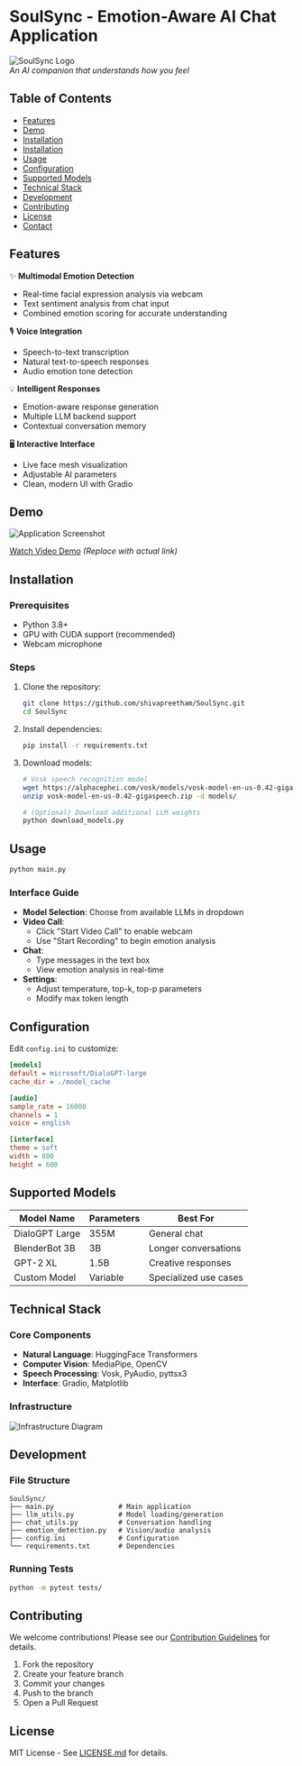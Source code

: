 # SoulSync - Emotion-Aware AI Chat Application

![SoulSync Logo](docs/images/logo.png)  
*An AI companion that understands how you feel*

## Table of Contents
- [Features](#features)
- [Demo](#demo)
- [Installation](#installation)
- [Installation](#installation)
- [Usage](#usage)
- [Configuration](#configuration)
- [Supported Models](#supported-models)
- [Technical Stack](#technical-stack)
- [Development](#development)
- [Contributing](#contributing)
- [License](#license)
- [Contact](#contact)

## Features

✨ **Multimodal Emotion Detection**
- Real-time facial expression analysis via webcam
- Text sentiment analysis from chat input
- Combined emotion scoring for accurate understanding

🎙️ **Voice Integration**
- Speech-to-text transcription
- Natural text-to-speech responses
- Audio emotion tone detection

💡 **Intelligent Responses**
- Emotion-aware response generation
- Multiple LLM backend support
- Contextual conversation memory

🖥️ **Interactive Interface**
- Live face mesh visualization
- Adjustable AI parameters
- Clean, modern UI with Gradio

## Demo

![Application Screenshot](docs/images/screenshot.png)

[Watch Video Demo](https://youtu.be/demo-link) *(Replace with actual link)*

## Installation

### Prerequisites
- Python 3.8+
- GPU with CUDA support (recommended)
- Webcam microphone

### Steps
1. Clone the repository:
   ```bash
   git clone https://github.com/shivapreetham/SoulSync.git
   cd SoulSync
   ```

2. Install dependencies:
   ```bash
   pip install -r requirements.txt
   ```

3. Download models:
   ```bash
   # Vosk speech recognition model
   wget https://alphacephei.com/vosk/models/vosk-model-en-us-0.42-gigaspeech.zip
   unzip vosk-model-en-us-0.42-gigaspeech.zip -d models/
   
   # (Optional) Download additional LLM weights
   python download_models.py
   ```

## Usage
```bash
python main.py
```

### Interface Guide
- **Model Selection**: Choose from available LLMs in dropdown
- **Video Call**:
  - Click "Start Video Call" to enable webcam
  - Use "Start Recording" to begin emotion analysis
- **Chat**:
  - Type messages in the text box
  - View emotion analysis in real-time
- **Settings**:
  - Adjust temperature, top-k, top-p parameters
  - Modify max token length

## Configuration
Edit `config.ini` to customize:

```ini
[models]
default = microsoft/DialoGPT-large
cache_dir = ./model_cache

[audio]
sample_rate = 16000
channels = 1
voice = english

[interface]
theme = soft
width = 800
height = 600
```

## Supported Models

| Model Name        | Parameters | Best For               |
|-------------------|------------|------------------------|
| DialoGPT Large    | 355M       | General chat           |
| BlenderBot 3B     | 3B         | Longer conversations   |
| GPT-2 XL          | 1.5B       | Creative responses     |
| Custom Model      | Variable   | Specialized use cases  |

## Technical Stack

### Core Components
- **Natural Language**: HuggingFace Transformers
- **Computer Vision**: MediaPipe, OpenCV
- **Speech Processing**: Vosk, PyAudio, pyttsx3
- **Interface**: Gradio, Matplotlib

### Infrastructure
![Infrastructure Diagram](deepseek_mermaid_20250615_225acb.png)

## Development

### File Structure
```
SoulSync/
├── main.py                # Main application
├── llm_utils.py           # Model loading/generation
├── chat_utils.py          # Conversation handling
├── emotion_detection.py   # Vision/audio analysis
├── config.ini             # Configuration
└── requirements.txt       # Dependencies
```

### Running Tests
```bash
python -m pytest tests/
```

## Contributing
We welcome contributions! Please see our [Contribution Guidelines](CONTRIBUTING.md) for details.

1. Fork the repository
2. Create your feature branch
3. Commit your changes
4. Push to the branch
5. Open a Pull Request

## License
MIT License - See [LICENSE.md](LICENSE.md) for details.
